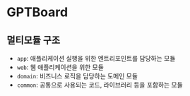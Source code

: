 # GPTBoard

## 멀티모듈 구조

- `app`: 애플리케이션 실행을 위한 엔트리포인트를 담당하는 모듈
- `web`: 웹 애플리케이션을 위한 모듈
- `domain`: 비즈니스 로직을 담당하는 도메인 모듈
- `common`: 공통으로 사용되는 코드, 라이브러리 등을 포함하는 모듈
